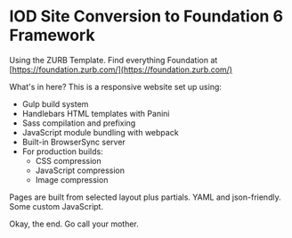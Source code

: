 # IOD Site Conversion to Foundation 6 Framework

Using the ZURB Template. Find everything Foundation at [https://foundation.zurb.com/](https://foundation.zurb.com/)

What's in here? This is a responsive website set up using:

- Gulp build system
- Handlebars HTML templates with Panini
- Sass compilation and prefixing
- JavaScript module bundling with webpack
- Built-in BrowserSync server
- For production builds:
  - CSS compression
  - JavaScript compression
  - Image compression

Pages are built from selected layout plus partials. YAML and json-friendly. Some custom JavaScript.

Okay, the end. Go call your mother.
